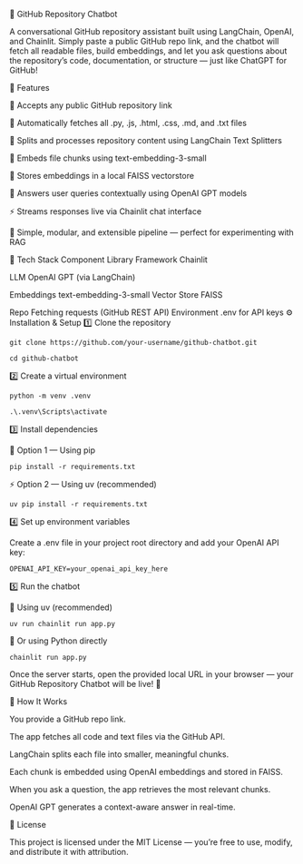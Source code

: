 🧠 GitHub Repository Chatbot

A conversational GitHub repository assistant built using LangChain, OpenAI, and Chainlit.
Simply paste a public GitHub repo link, and the chatbot will fetch all readable files, build embeddings, and let you ask questions about the repository’s code, documentation, or structure — just like ChatGPT for GitHub!

🚀 Features

🔗 Accepts any public GitHub repository link

📂 Automatically fetches all .py, .js, .html, .css, .md, and .txt files

🧩 Splits and processes repository content using LangChain Text Splitters

🧮 Embeds file chunks using text-embedding-3-small

🧠 Stores embeddings in a local FAISS vectorstore

💬 Answers user queries contextually using OpenAI GPT models

⚡ Streams responses live via Chainlit chat interface

🔁 Simple, modular, and extensible pipeline — perfect for experimenting with RAG

🧰 Tech Stack
Component	Library
Framework	Chainlit

LLM	OpenAI GPT (via LangChain)

Embeddings	text-embedding-3-small
Vector Store	FAISS

Repo Fetching	requests (GitHub REST API)
Environment	.env for API keys
⚙️ Installation & Setup
1️⃣ Clone the repository
```
git clone https://github.com/your-username/github-chatbot.git
```
```
cd github-chatbot
```

2️⃣ Create a virtual environment
```
python -m venv .venv
```
```
.\.venv\Scripts\activate
```

3️⃣ Install dependencies

🧩 Option 1 — Using pip
```
pip install -r requirements.txt
```

⚡ Option 2 — Using uv (recommended)
```
uv pip install -r requirements.txt
```
4️⃣ Set up environment variables

Create a .env file in your project root directory and add your OpenAI API key:

```
OPENAI_API_KEY=your_openai_api_key_here
```
5️⃣ Run the chatbot

🧠 Using uv (recommended)
```
uv run chainlit run app.py
```

🐍 Or using Python directly
```
chainlit run app.py
```

Once the server starts, open the provided local URL in your browser —
your GitHub Repository Chatbot will be live! 🎉

🧠 How It Works

You provide a GitHub repo link.

The app fetches all code and text files via the GitHub API.

LangChain splits each file into smaller, meaningful chunks.

Each chunk is embedded using OpenAI embeddings and stored in FAISS.

When you ask a question, the app retrieves the most relevant chunks.

OpenAI GPT generates a context-aware answer in real-time.

📜 License

This project is licensed under the MIT License —
you’re free to use, modify, and distribute it with attribution.
